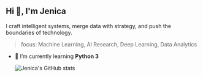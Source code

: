 ## Hi 👋, I'm Jenica</h1>
I craft intelligent systems, merge data with strategy, and push the boundaries of technology. 
> focus: Machine Learning, AI Research, Deep Learning, Data Analytics</h3>

- 🌱 I’m currently learning **Python 3**

  ![Jenica's GitHub stats](https://github-readme-stats.vercel.app/api?username=jznica&show_icons=true&theme=radical)
